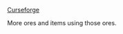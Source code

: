 [Curseforge](https://www.curseforge.com/minecraft/mc-mods/mythicmetals)

More ores and items using those ores. 